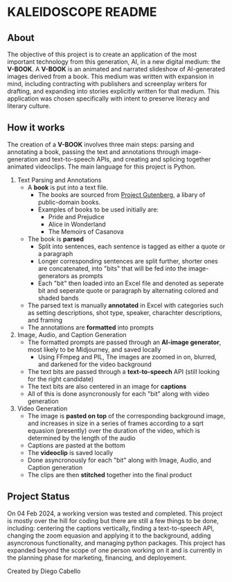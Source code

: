 # KALEIDOSCOPE README

## About

The objective of this project is to create an application of the most important technology from this generation, AI, in a new digital medium: the **V-BOOK**. A **V-BOOK** is an animated and narrated slideshow of AI-generated images derived from a book. This medium was written with expansion in mind, including contracting with publishers and screenplay writers for drafting, and expanding into stories explicitly written for that medium. This application was chosen specifically with intent to preserve literacy and literary culture.

## How it works

The creation of a **V-BOOK** involves three main steps: parsing and annotating a book, passing the text and annotations through image-generation and text-to-speech APIs, and creating and splicing together animated videoclips. The main language for this project is Python.

1. Text Parsing and Annotations
   - A **book** is put into a text file.
     - The books are sourced from [Project Gutenberg](https://gutenberg.org), a libary of public-domain books.
     - Examples of books to be used initially are:
       - Pride and Prejudice
       - Alice in Wonderland
       - The Memoirs of Casanova
   - The book is **parsed**
     - Split into sentences, each sentence is tagged as either a quote or a paragraph
     - Longer corresponding sentences are split further, shorter ones are concatenated, into "bits" that will be fed into the image-generators as prompts
     - Each "bit" then loaded into an Excel file and denoted as seperate bit and seperate quote or paragraph by alternating colored and shaded bands
   - The parsed text is manually **annotated** in Excel with categories such as setting descriptions, shot type, speaker, charachter descriptions, and framing
   - The annotations are **formatted** into prompts
2. Image, Audio, and Caption Generation
   - The formatted prompts are passed through an **AI-image generator**, most likely to be Midjourney, and saved locally
     - Using FFmpeg and PIL, The images are zoomed in on, blurred, and darkened for the video background
   - The text bits are passed through a **text-to-speech** API (still looking for the right candidate)
   - The text bits are also centered in an image for **captions**
   - All of this is done asyncronously for each "bit" along with video generation
3. Video Generation
   - The image is **pasted on top** of the corresponding background image, and increases in size in a series of frames according to a sqrt equasion (presently) over the duration of the video, which is determined by the length of the audio
   - Captions are pasted at the bottom
   - The **videoclip** is saved locally
   - Done asyncronously for each "bit" along with Image, Audio, and Caption generation
   - The clips are then **stitched** together into the final product

## Project Status

On 04 Feb 2024, a working version was tested and completed. This project is mostly over the hill for coding but there are still a few things to be done, including: centering the captions vertically, finding a text-to-speech API, changing the zoom equasion and applying it to the background, adding asyncronous functionality, and managing python packages. This project has expanded beyond the scope of one person working on it and is currently in the planning phase for marketing, financing, and deployement. 

Created by Diego Cabello
